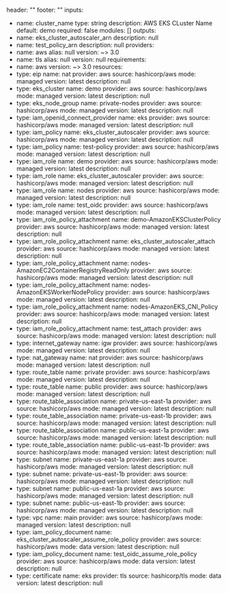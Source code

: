 <!-- BEGIN_TF_DOCS -->
header: ""
footer: ""
inputs:
  - name: cluster_name
    type: string
    description: AWS EKS CLuster Name
    default: demo
    required: false
modules: []
outputs:
  - name: eks_cluster_autoscaler_arn
    description: null
  - name: test_policy_arn
    description: null
providers:
  - name: aws
    alias: null
    version: ~> 3.0
  - name: tls
    alias: null
    version: null
requirements:
  - name: aws
    version: ~> 3.0
resources:
  - type: eip
    name: nat
    provider: aws
    source: hashicorp/aws
    mode: managed
    version: latest
    description: null
  - type: eks_cluster
    name: demo
    provider: aws
    source: hashicorp/aws
    mode: managed
    version: latest
    description: null
  - type: eks_node_group
    name: private-nodes
    provider: aws
    source: hashicorp/aws
    mode: managed
    version: latest
    description: null
  - type: iam_openid_connect_provider
    name: eks
    provider: aws
    source: hashicorp/aws
    mode: managed
    version: latest
    description: null
  - type: iam_policy
    name: eks_cluster_autoscaler
    provider: aws
    source: hashicorp/aws
    mode: managed
    version: latest
    description: null
  - type: iam_policy
    name: test-policy
    provider: aws
    source: hashicorp/aws
    mode: managed
    version: latest
    description: null
  - type: iam_role
    name: demo
    provider: aws
    source: hashicorp/aws
    mode: managed
    version: latest
    description: null
  - type: iam_role
    name: eks_cluster_autoscaler
    provider: aws
    source: hashicorp/aws
    mode: managed
    version: latest
    description: null
  - type: iam_role
    name: nodes
    provider: aws
    source: hashicorp/aws
    mode: managed
    version: latest
    description: null
  - type: iam_role
    name: test_oidc
    provider: aws
    source: hashicorp/aws
    mode: managed
    version: latest
    description: null
  - type: iam_role_policy_attachment
    name: demo-AmazonEKSClusterPolicy
    provider: aws
    source: hashicorp/aws
    mode: managed
    version: latest
    description: null
  - type: iam_role_policy_attachment
    name: eks_cluster_autoscaler_attach
    provider: aws
    source: hashicorp/aws
    mode: managed
    version: latest
    description: null
  - type: iam_role_policy_attachment
    name: nodes-AmazonEC2ContainerRegistryReadOnly
    provider: aws
    source: hashicorp/aws
    mode: managed
    version: latest
    description: null
  - type: iam_role_policy_attachment
    name: nodes-AmazonEKSWorkerNodePolicy
    provider: aws
    source: hashicorp/aws
    mode: managed
    version: latest
    description: null
  - type: iam_role_policy_attachment
    name: nodes-AmazonEKS_CNI_Policy
    provider: aws
    source: hashicorp/aws
    mode: managed
    version: latest
    description: null
  - type: iam_role_policy_attachment
    name: test_attach
    provider: aws
    source: hashicorp/aws
    mode: managed
    version: latest
    description: null
  - type: internet_gateway
    name: igw
    provider: aws
    source: hashicorp/aws
    mode: managed
    version: latest
    description: null
  - type: nat_gateway
    name: nat
    provider: aws
    source: hashicorp/aws
    mode: managed
    version: latest
    description: null
  - type: route_table
    name: private
    provider: aws
    source: hashicorp/aws
    mode: managed
    version: latest
    description: null
  - type: route_table
    name: public
    provider: aws
    source: hashicorp/aws
    mode: managed
    version: latest
    description: null
  - type: route_table_association
    name: private-us-east-1a
    provider: aws
    source: hashicorp/aws
    mode: managed
    version: latest
    description: null
  - type: route_table_association
    name: private-us-east-1b
    provider: aws
    source: hashicorp/aws
    mode: managed
    version: latest
    description: null
  - type: route_table_association
    name: public-us-east-1a
    provider: aws
    source: hashicorp/aws
    mode: managed
    version: latest
    description: null
  - type: route_table_association
    name: public-us-east-1b
    provider: aws
    source: hashicorp/aws
    mode: managed
    version: latest
    description: null
  - type: subnet
    name: private-us-east-1a
    provider: aws
    source: hashicorp/aws
    mode: managed
    version: latest
    description: null
  - type: subnet
    name: private-us-east-1b
    provider: aws
    source: hashicorp/aws
    mode: managed
    version: latest
    description: null
  - type: subnet
    name: public-us-east-1a
    provider: aws
    source: hashicorp/aws
    mode: managed
    version: latest
    description: null
  - type: subnet
    name: public-us-east-1b
    provider: aws
    source: hashicorp/aws
    mode: managed
    version: latest
    description: null
  - type: vpc
    name: main
    provider: aws
    source: hashicorp/aws
    mode: managed
    version: latest
    description: null
  - type: iam_policy_document
    name: eks_cluster_autoscaler_assume_role_policy
    provider: aws
    source: hashicorp/aws
    mode: data
    version: latest
    description: null
  - type: iam_policy_document
    name: test_oidc_assume_role_policy
    provider: aws
    source: hashicorp/aws
    mode: data
    version: latest
    description: null
  - type: certificate
    name: eks
    provider: tls
    source: hashicorp/tls
    mode: data
    version: latest
    description: null
<!-- END_TF_DOCS -->
